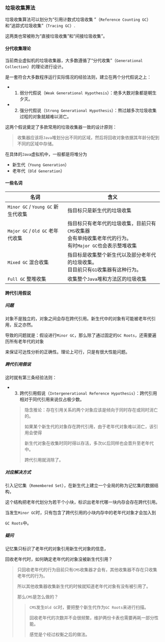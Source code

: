 ### 垃圾收集算法

垃圾收集算法可以划分为“引用计数式垃圾收集 ”（`Reference Counting GC`）和“追踪式垃圾收集”（`Tracing GC`）.

这两类也常被称为“直接垃圾收集”和“间接垃圾收集”。



#### 分代收集理论

当前商业虚拟机的垃圾收集器，大多数遵循了“分代收集”（`Generational Collection`）的理论进行设计。

是一套符合大多数程序运行实际情况的经验法则，建立在两个分代假说之上：

* 1) 弱分代假说（`Weak Generational Hypothesis`）：绝多大数对象都是朝生夕灭。
* 2) 强分代假说（`Strong Generational Hypothesis`）：熬过越多次垃圾收集过程的对象就越难以消亡。

这两个假说奠定了多款常用的垃圾收集器一致的设计原则：

> 收集器应该将`Java`堆划分出不同的区域，然后将回收对象依据其年龄分配到不同的区域中存储。

在具体的`Java`虚拟机中，一般都是将堆分为

* 新生代（`Young Generation`）
* 老年代（`Old Generation`）



#### 一些名词

| 名词                               | 含义                                                         |
| ---------------------------------- | ------------------------------------------------------------ |
| `Minor GC` / `Young GC` 新生代收集 | 指目标只是新生代的垃圾收集                                   |
| `Major GC` / `Old GC` 老年代收集   | 指目标只有老年代的垃圾收集，目前只有`CMS`收集器<br />会有单纯收集老年代的行为。<br />有时`Major GC`也会表示整堆收集 |
| `Mixed GC` 混合收集                | 指目标是收集整个新生代以及部分老年代的垃圾收集。<br />目目前只有`G1`收集器有这种行为。 |
| `Full GC` 整堆收集                 | 收集整个`Java`堆和方法区的垃圾收集                           |



#### 跨代引用假说

##### 问题

对象不是独立的，对象之间会存在跨代引用。新生代中的对象有可能被老年代引用，反之亦然。

导致的问题就是：假设进行`Minor GC`，那么除了通过固定的`GC Roots`，还需要遍历所有老年代的对象

来保证可达性分析的正确性。理论上可行，只是有很大性能问题。

##### 跨代引用假说

这时就有第三条经验法则：

* 3) 跨代引用假说（`Intergenerational Reference Hypothesis`）：跨代引用相对于同代引用来说仅占极少数。

  > 隐含推论：存在引用关系的两个对象应该是倾向于同时存在或同时消亡的。
  >
  > 如果某个新生代的对象存在跨代引用，由于老年代对象难以消亡，该引用会使得
  >
  > 新生代对象在收集时同时得以存活，多次`GC`后同样也会晋升至老年代中。
  >
  > 跨代引用就消除了。

##### 对应解决方式

引入记忆集（`Remembered Set`），在新生代上建立一个全局的称为记忆集的数据结构，

这个结构把老年代划分为若干个小块，标识出老年代哪一块内存会存在跨代引用。

当发生`Minor GC`时，只有包含了跨代引用的小块内存中的老年代对象才会加入到

`GC Roots`中。

##### 疑问

记忆集只标识了老年代的对象引用新生代对象的信息，

回收老年代时，如何确定老年代的对象没被新生代引用？

> 只回收老年代的行为目前只有`CMS`收集器才会有，其他收集器不存在只收集老年代的行为。
>
> 所以其他收集器收集新生代的时候就知道老年代对象有没有被引用了。
>
> 那么`CMS`是怎么做的？
>
> > `CMS`发生`Old GC`时，要把整个新生代作为`GC Roots`来进行扫描。
> >
> > 回收老年代的次数并不会很频繁，维护两份卡表也需要再耗一部分性能。
> >
> > 感觉是个经过权衡之后的做法。

